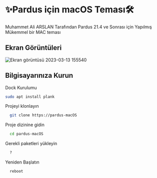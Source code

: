 # ✨Pardus için macOS Teması🛠

Muhammet Ali ARSLAN Tarafından Pardus 21.4 ve Sonrası için Yapılmış Mükemmel bir MAC teması

## Ekran Görüntüleri

![Ekran görüntüsü 2023-03-13 155540](https://user-images.githubusercontent.com/110179578/224736538-7b93fe0e-1705-49b6-a3f5-e83bac33f67e.png)

## Bilgisayarınıza Kurun

Dock Kurulumu

```bash
sudo apt install plank
```

Projeyi klonlayın

```bash
  git clone https://pardus-macOS
```

Proje dizinine gidin

```bash
  cd pardus-macOS
```

Gerekli paketleri yükleyin

```bash
  ?
```

Yeniden Başlatın

```bash
  reboot
```
